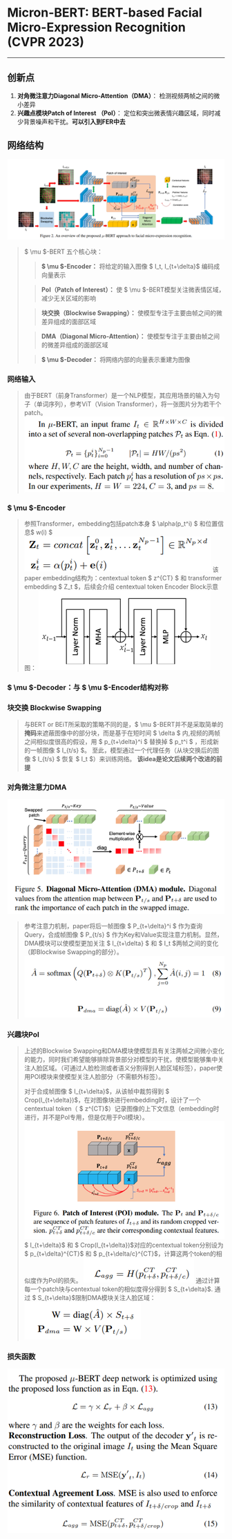 # Micron-BERT: BERT-based Facial Micro-Expression Recognition (CVPR 2023)
---
## 创新点
1. **对角微注意力Diagonal Micro-Attention（DMA）**：
检测视频两帧之间的微小差异
2. **兴趣点模块Patch of Interest （PoI）**： 
定位和突出微表情兴趣区域，同时减少背景噪声和干扰。**可以引入到FER中去**

## 网络结构
![Micro-BERT](https://raw.githubusercontent.com/Hlfglimpse/PicGo/master/20230601151002.png)
> $ \mu $-BERT 五个核心块：
> > **$ \mu $-Encoder：** 将给定的输入图像 $ I_t, I_{t+\delta}$ 编码成向量表示
> 
> > **PoI（Patch of Interest）：** 使 $ \mu $-BERT模型关注微表情区域，减少无关区域的影响
> 
> > **块交换（Blockwise Swapping）：** 使模型专注于主要由帧之间的微差异组成的面部区域
> 
> > **DMA（Diagonal Micro-Attention）：** 使模型专注于主要由帧之间的微差异组成的面部区域
> 
> > **$ \mu $-Decoder：** 将网络内部的向量表示重建为图像

### 网络输入
> 由于BERT（前身Transformer）是一个NLP模型，其应用场景的输入为句子（单词序列），参考ViT（Vision Transformer），将一张图片分为若干个patch。
> ![patch](https://raw.githubusercontent.com/Hlfglimpse/PicGo/master/20230602162252.png)

### $ \mu $-Encoder
> 参照Transformer，embedding包括patch本身 $ \alpha(p_t^i) $ 和位置信息$ w(i) $
> ![embedding](https://raw.githubusercontent.com/Hlfglimpse/PicGo/master/20230602164234.png)
> 该paper embedding结构为：centextual token $ z^{CT} $ 和 transformer embedding $ Z_t $，后续会介绍 centextual token
> Encoder Block示意图：
> ![Encoder Block](https://raw.githubusercontent.com/Hlfglimpse/PicGo/master/20230602170956.png)

### $ \mu $-Decoder：与 $ \mu $-Encoder结构对称

### 块交换 Blockwise Swapping
> 与BERT or BEiT所采取的策略不同的是，$ \mu $-BERT并不是采取简单的**掩码**来遮蔽图像中的部分块，而是基于在短时间 $ \delta $ 内,视频的两帧之间相似度很高的假设，用 $ p_{t+\delta}^i $ 替换掉 $ p_t^i $ ，形成新的一帧图像 $ I_{t/s} $。
> 至此，模型通过一个代理任务（从块交换后的图像 $ I_{t/s} $ 恢复 $ I_t $）来训练网络。
> **该idea是论文后续两个改进的前提**

### 对角微注意力DMA
![DMA示意](https://raw.githubusercontent.com/Hlfglimpse/PicGo/master/20230603153303.png)
> 参考注意力机制，paper将后一帧图像 $ P_{t+\delta}^i $ 作为查询Query，合成帧图像 $ P_{t/s} $ 作为Key和Value实现注意力机制。显然，DMA模块可以使模型更加关注 $ I_{t+\delta} $ 和 $ I_t $两帧之间的变化（即Blockwise Swapping的部分）。
![DMA公式](https://raw.githubusercontent.com/Hlfglimpse/PicGo/master/20230603154347.png)

### 兴趣块PoI 
> 上述的Blockwise Swapping和DMA模块使模型具有关注两帧之间微小变化的能力，同时我们希望能够排除背景部分对模型的干扰，使模型能够集中关注人脸区域。（可通过人脸检测或者语义分割得到人脸区域标签），paper使用POI模块来使模型关注人脸部分（不需额外标签）。
>
> 对于合成帧图像 $ I_{t+\delta}$，从该帧中裁剪得到 $ Crop(I_{t+\delta})$，在对图像块进行embedding时，设计了一个centextual token（ $ z^{CT}$）记录图像的上下文信息（embedding时进行，并不是PoI专用，但是仅用于PoI模块）。
![PoI结构](https://raw.githubusercontent.com/Hlfglimpse/PicGo/master/20230603184012.png)
> $ I_{t+\delta}$ 和 $ Crop(I_{t+\delta})$对应的centextual token分别设为 $ p_{t+\delta}^{CT}$ 和 $ p_{t+\delta/c}^{CT}$，计算这两个token的相似度作为PoI的损失。
![PoI模块loss](https://raw.githubusercontent.com/Hlfglimpse/PicGo/master/20230603183322.png)
> 通过计算每一个patch块与centextual token的相似度得分得到 $ S_{t+\delta}$.
> 通过 $ S_{t+\delta}$限制DMA模块关注人脸区域：
![PoI+DMA](https://raw.githubusercontent.com/Hlfglimpse/PicGo/master/20230603190413.png)

### 损失函数
![Loss](https://raw.githubusercontent.com/Hlfglimpse/PicGo/master/20230603190502.png)